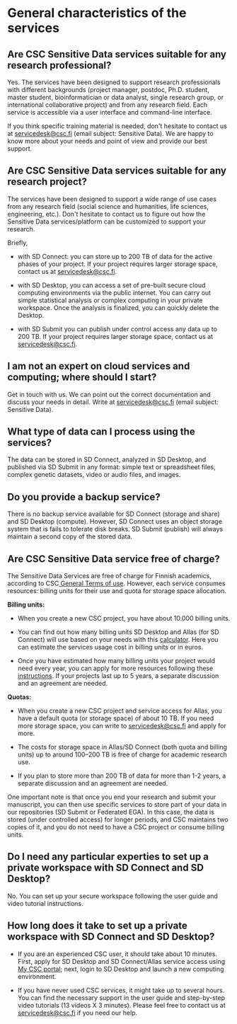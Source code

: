 # General characteristics of the services

## Are CSC Sensitive Data services suitable for any research professional? 
Yes. The services have been designed to support research professionals with different backgrounds (project manager, postdoc, Ph.D. student, master student, bioinformatician or data analyst,  single research group, or international collaborative project) and from any research field. 
Each service is accessible via a user interface and command-line interface.

If you think specific training material is needed, don't hesitate to contact us at servicedesk@csc.fi (email subject: Sensitive Data). We are happy to know more about your needs and point of view and provide our best support. 

## Are CSC Sensitive Data services suitable for any research project? 
The services have been designed to support a wide range of use cases from any research field (social science and humanities, life sciences, engineering, etc.).
Don't hesitate to contact us to figure out how the Sensitive Data services/platform can be customized to support your research.

Briefly, 

* with SD Connect: you can store up to 200 TB of data for the active phases of your project. If your project requires larger storage space, contact us at servicedesk@csc.fi.

* with SD Desktop, you can access a set of pre-built secure cloud computing environments via the public internet. You can carry out simple statistical analysis or complex computing in your private workspace. Once the analysis is finalized, you can quickly delete the Desktop.

*  with SD Submit you can publish under control access any data up to 200 TB. If your project requires larger storage space, contact us at servicedesk@csc.fi.



## I am not an expert on cloud services and computing; where should I start?
Get in touch with us. We can point out the correct documentation and discuss your needs in detail. Write at servicedesk@csc.fi (email subject: Sensitive Data). 

## What type of data can I process using the services?
The data can be stored in SD Connect, analyzed in SD Desktop, and published via SD Submit in any format: simple text or spreadsheet files, complex genetic datasets, video or audio files, and images.

## Do you provide a backup service?
There is no backup service available for SD Connect (storage and share) and SD Desktop (compute). However, SD Connect uses an object storage system that is fails to tolerate disk breaks. SD Submit (publish) will always maintain a second copy of the stored data.


## Are CSC Sensitive Data service free of charge?
The Sensitive Data Services are free of charge for Finnish academics, according to CSC[ General Terms of use](https://research.csc.fi/general-terms-of-use). However, each service consumes resources: billing units for their use and quota for storage space allocation. 

**Billing units:**

* When you create a new CSC project, you have about 10.000 billing units. 

* You can find out how many billing units SD Desktop and Allas (for SD Connect) will use based on your needs with this [calculator](https://research.csc.fi/billing-units#buc). Here you can estimate the services usage cost in billing units or in euros.

* Once you have estimated how many billing units your project would need every year, you can apply for more resources following these [instructions](../../accounts/how-to-apply-for-billing-units.md). If your projects last up to 5 years, a separate discussion and an agreement are needed. 

**Quotas:**

* When you create a new CSC project and service access for Allas, you have a default quota (or storage space) of about 10 TB. If you need more storage space, you can write to servicedesk@csc.fi and apply for more. 

* The costs for storage space in Allas/SD Connect (both quota and billing units) up to around 100–200 TB is free of charge for academic research use. 

* If you plan to store more than 200 TB of data for more than 1-2 years, a separate discussion and an agreement are needed.

One important note is that once you end your research and submit your manuscript, you can then use specific services to store part of your data in our repositories (SD Submit or Federated EGA). In this case, the data is stored (under controlled access) for longer periods, and  CSC maintains two copies of it, and you do not need to have a CSC project or consume billing units.


## Do I need any particular experties to set up a private workspace with SD Connect and SD Desktop?

No. You can set up your secure workspace following the user guide and video tutorial instructions.


## How long does it take to set up a private workspace with SD Connect and SD Desktop?

* If you are an experienced CSC user, it should take about 10 minutes. First, apply for SD Desktop and SD Connect/Allas service access using [My CSC portal](https://my.csc.fi); next, login to SD Desktop and launch a new computing environment.
 
* If you have never used CSC services, it might take up to several hours. You can find the necessary support in the user guide and step-by-step video tutorials (13 videos X 3 minutes). Please feel free to contact us at servicedesk@csc.fi if you need our help. 

